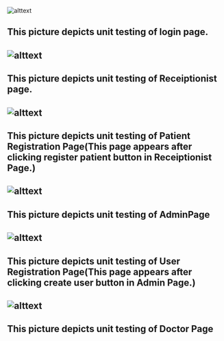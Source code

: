 ![alttext](https://github.com/tanguduraviteja/Butterfingers/blob/main/img/Login%20Test.png)

<h2>This picture depicts unit testing of login page.<h2>

![alttext](https://github.com/tanguduraviteja/Butterfingers/blob/main/img/Receptionist%20Test.png)

<h2>This picture depicts unit testing of Receiptionist page.<h2>

![alttext](https://github.com/tanguduraviteja/Butterfingers/blob/main/img/Patient_Registration%20Test.png)

<h2>This picture depicts unit testing of Patient Registration Page(This page appears after clicking register patient button in Receiptionist Page.)<h2>
  
![alttext](https://github.com/tanguduraviteja/Butterfingers/blob/main/img/Admin%20Test.png)

<h2>This picture depicts unit testing of AdminPage <h2>
  
![alttext](https://github.com/tanguduraviteja/Butterfingers/blob/main/img/User_Registration%20Test.png)

<h2>This picture depicts unit testing of User Registration Page(This page appears after clicking create user button in Admin Page.)<h2>

![alttext](https://github.com/tanguduraviteja/Butterfingers/blob/main/img/Doctor%20Test.png)

<h2>This picture depicts unit testing of Doctor Page<h2>

